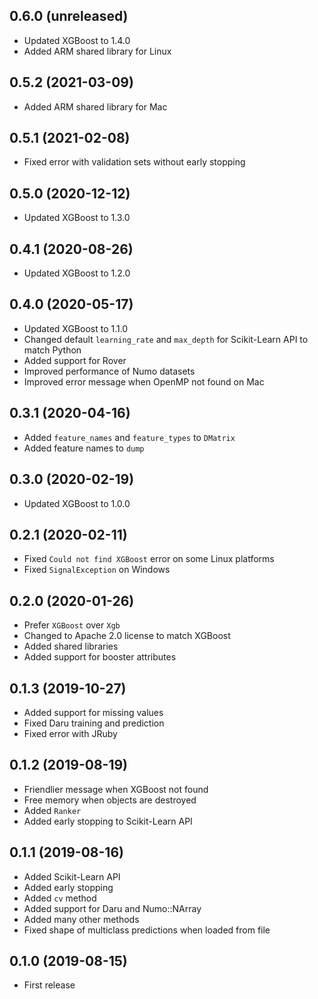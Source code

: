 ## 0.6.0 (unreleased)

- Updated XGBoost to 1.4.0
- Added ARM shared library for Linux

## 0.5.2 (2021-03-09)

- Added ARM shared library for Mac

## 0.5.1 (2021-02-08)

- Fixed error with validation sets without early stopping

## 0.5.0 (2020-12-12)

- Updated XGBoost to 1.3.0

## 0.4.1 (2020-08-26)

- Updated XGBoost to 1.2.0

## 0.4.0 (2020-05-17)

- Updated XGBoost to 1.1.0
- Changed default `learning_rate` and `max_depth` for Scikit-Learn API to match Python
- Added support for Rover
- Improved performance of Numo datasets
- Improved error message when OpenMP not found on Mac

## 0.3.1 (2020-04-16)

- Added `feature_names` and `feature_types` to `DMatrix`
- Added feature names to `dump`

## 0.3.0 (2020-02-19)

- Updated XGBoost to 1.0.0

## 0.2.1 (2020-02-11)

- Fixed `Could not find XGBoost` error on some Linux platforms
- Fixed `SignalException` on Windows

## 0.2.0 (2020-01-26)

- Prefer `XGBoost` over `Xgb`
- Changed to Apache 2.0 license to match XGBoost
- Added shared libraries
- Added support for booster attributes

## 0.1.3 (2019-10-27)

- Added support for missing values
- Fixed Daru training and prediction
- Fixed error with JRuby

## 0.1.2 (2019-08-19)

- Friendlier message when XGBoost not found
- Free memory when objects are destroyed
- Added `Ranker`
- Added early stopping to Scikit-Learn API

## 0.1.1 (2019-08-16)

- Added Scikit-Learn API
- Added early stopping
- Added `cv` method
- Added support for Daru and Numo::NArray
- Added many other methods
- Fixed shape of multiclass predictions when loaded from file

## 0.1.0 (2019-08-15)

- First release
